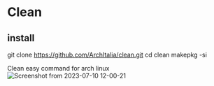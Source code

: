 # Clean

## install
git clone https://github.com/ArchItalia/clean.git
cd clean
makepkg -si

Clean easy command for arch linux
![Screenshot from 2023-07-10 12-00-21](https://github.com/ArchItalia/Clean/assets/117321045/284eac38-c3cd-4d18-b144-258f1085702e)
